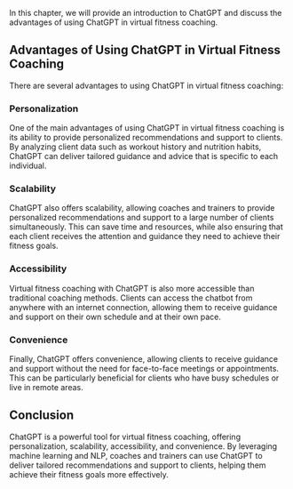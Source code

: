 
In this chapter, we will provide an introduction to ChatGPT and discuss the advantages of using ChatGPT in virtual fitness coaching.

Advantages of Using ChatGPT in Virtual Fitness Coaching
-------------------------------------------------------

There are several advantages to using ChatGPT in virtual fitness coaching:

### Personalization

One of the main advantages of using ChatGPT in virtual fitness coaching is its ability to provide personalized recommendations and support to clients. By analyzing client data such as workout history and nutrition habits, ChatGPT can deliver tailored guidance and advice that is specific to each individual.

### Scalability

ChatGPT also offers scalability, allowing coaches and trainers to provide personalized recommendations and support to a large number of clients simultaneously. This can save time and resources, while also ensuring that each client receives the attention and guidance they need to achieve their fitness goals.

### Accessibility

Virtual fitness coaching with ChatGPT is also more accessible than traditional coaching methods. Clients can access the chatbot from anywhere with an internet connection, allowing them to receive guidance and support on their own schedule and at their own pace.

### Convenience

Finally, ChatGPT offers convenience, allowing clients to receive guidance and support without the need for face-to-face meetings or appointments. This can be particularly beneficial for clients who have busy schedules or live in remote areas.

Conclusion
----------

ChatGPT is a powerful tool for virtual fitness coaching, offering personalization, scalability, accessibility, and convenience. By leveraging machine learning and NLP, coaches and trainers can use ChatGPT to deliver tailored recommendations and support to clients, helping them achieve their fitness goals more effectively.
